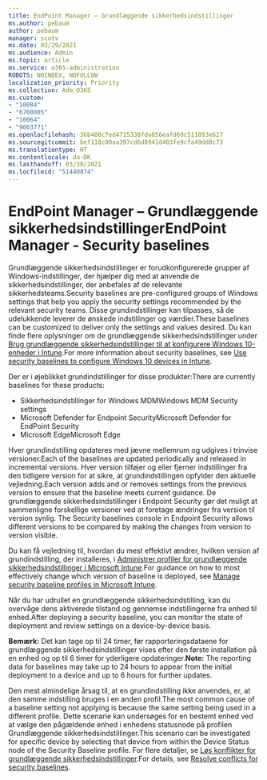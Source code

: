 ```yaml
---
title: EndPoint Manager – Grundlæggende sikkerhedsindstillinger
ms.author: pebaum
author: pebaum
manager: scotv
ms.date: 03/29/2021
ms.audience: Admin
ms.topic: article
ms.service: o365-administration
ROBOTS: NOINDEX, NOFOLLOW
localization_priority: Priority
ms.collection: Adm_O365
ms.custom:
- "10084"
- "6700005"
- "10064"
- "9003771"
ms.openlocfilehash: 36b480c7ed4715338fda056eafd69c511093e627
ms.sourcegitcommit: bef118c00aa397cd6d8941d403fe9cfa49dd8c73
ms.translationtype: HT
ms.contentlocale: da-DK
ms.lasthandoff: 03/30/2021
ms.locfileid: "51440874"
---
```

# <a name="endpoint-manager---security-baselines"></a><span data-ttu-id="37094-102">EndPoint Manager – Grundlæggende sikkerhedsindstillinger</span><span class="sxs-lookup"><span data-stu-id="37094-102">EndPoint Manager - Security baselines</span></span>

<span data-ttu-id="37094-103">Grundlæggende sikkerhedsindstillinger er forudkonfigurerede grupper af Windows-indstillinger, der hjælper dig med at anvende de sikkerhedsindstillinger, der anbefales af de relevante sikkerhedsteams.</span><span class="sxs-lookup"><span data-stu-id="37094-103">Security baselines are pre-configured groups of Windows settings that help you apply the security settings recommended by the relevant security teams.</span></span> <span data-ttu-id="37094-104">Disse grundindstillinger kan tilpasses, så de udelukkende leverer de ønskede indstillinger og værdier.</span><span class="sxs-lookup"><span data-stu-id="37094-104">These baselines can be customized to deliver only the settings and values desired.</span></span> <span data-ttu-id="37094-105">Du kan finde flere oplysninger om de grundlæggende sikkerhedsindstillinger under [Brug grundlæggende sikkerhedsindstillinger til at konfigurere Windows 10-enheder i Intune](https://docs.microsoft.com/mem/intune/protect/security-baselines).</span><span class="sxs-lookup"><span data-stu-id="37094-105">For more information about security baselines, see [Use security baselines to configure Windows 10 devices in Intune](https://docs.microsoft.com/mem/intune/protect/security-baselines).</span></span>

<span data-ttu-id="37094-106">Der er i øjeblikket grundindstillinger for disse produkter:</span><span class="sxs-lookup"><span data-stu-id="37094-106">There are currently baselines for these products:</span></span>

- <span data-ttu-id="37094-107">Sikkerhedsindstillinger for Windows MDM</span><span class="sxs-lookup"><span data-stu-id="37094-107">Windows MDM Security settings</span></span>
- <span data-ttu-id="37094-108">Microsoft Defender for Endpoint Security</span><span class="sxs-lookup"><span data-stu-id="37094-108">Microsoft Defender for EndPoint Security</span></span>
- <span data-ttu-id="37094-109">Microsoft Edge</span><span class="sxs-lookup"><span data-stu-id="37094-109">Microsoft Edge</span></span>

<span data-ttu-id="37094-110">Hver grundindstilling opdateres med jævne mellemrum og udgives i trinvise versioner.</span><span class="sxs-lookup"><span data-stu-id="37094-110">Each of the baselines are updated periodically and released in incremental versions.</span></span> <span data-ttu-id="37094-111">Hver version tilføjer og eller fjerner indstillinger fra den tidligere version for at sikre, at grundindstillingen opfylder den aktuelle vejledning.</span><span class="sxs-lookup"><span data-stu-id="37094-111">Each version adds and or removes settings from the previous version to ensure that the baseline meets current guidance.</span></span> <span data-ttu-id="37094-112">De grundlæggende sikkerhedsindstillinger i Endpoint Security gør det muligt at sammenligne forskellige versioner ved at foretage ændringer fra version til version synlig. </span><span class="sxs-lookup"><span data-stu-id="37094-112">The Security baselines console in Endpoint Security allows different versions to be compared by making the changes from version to version visible.</span></span>

<span data-ttu-id="37094-113">Du kan få vejledning til, hvordan du mest effektivt ændrer, hvilken version af grundindstilling, der installeres, i [Administrer profiler for grundlæggende sikkerhedsindstillinger i Microsoft Intune](https://docs.microsoft.com/mem/intune/protect/security-baselines-configure).</span><span class="sxs-lookup"><span data-stu-id="37094-113">For guidance on how to most effectively change which version of baseline is deployed, see [Manage security baseline profiles in Microsoft Intune](https://docs.microsoft.com/mem/intune/protect/security-baselines-configure).</span></span>

<span data-ttu-id="37094-114">Når du har udrullet en grundlæggende sikkerhedsindstilling, kan du overvåge dens aktiverede tilstand og gennemse indstillingerne fra enhed til enhed.</span><span class="sxs-lookup"><span data-stu-id="37094-114">After deploying a security baseline, you can monitor the state of deployment and review settings on a device-by-device basis.</span></span>

<span data-ttu-id="37094-115">**Bemærk:** Det kan tage op til 24 timer, før rapporteringsdataene for grundlæggende sikkerhedsindstillinger vises efter den første installation på en enhed og op til 6 timer for yderligere opdateringer.</span><span class="sxs-lookup"><span data-stu-id="37094-115">**Note:** The reporting data for baselines may take up to 24 hours to appear from the initial deployment to a device and up to 6 hours for further updates.</span></span> 

<span data-ttu-id="37094-116">Den mest almindelige årsag til, at en grundindstilling ikke anvendes, er, at den samme indstilling bruges i en anden profil.</span><span class="sxs-lookup"><span data-stu-id="37094-116">The most common cause of a baseline setting not applying is because the same setting being used in a different profile.</span></span> <span data-ttu-id="37094-117">Dette scenarie kan undersøges for en bestemt enhed ved at vælge den pågældende enhed i enhedens statusnode på profilen Grundlæggende sikkerhedsindstillinger.</span><span class="sxs-lookup"><span data-stu-id="37094-117">This scenario can be investigated for specific device by selecting that device from within the Device Status node of the Security Baseline profile.</span></span> <span data-ttu-id="37094-118">For flere detaljer, se [Løs konflikter for grundlæggende sikkerhedsindstillinger](https://docs.microsoft.com/mem/intune/protect/security-baselines-monitor#resolve-conflicts-for-security-baselines).</span><span class="sxs-lookup"><span data-stu-id="37094-118">For details, see [Resolve conflicts for security baselines](https://docs.microsoft.com/mem/intune/protect/security-baselines-monitor#resolve-conflicts-for-security-baselines).</span></span>
